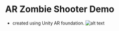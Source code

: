 # AR Zombie Shooter Demo
* created using Unity AR foundation.
![alt text](/DemoPics/ARZombie_.gif "demo gif")